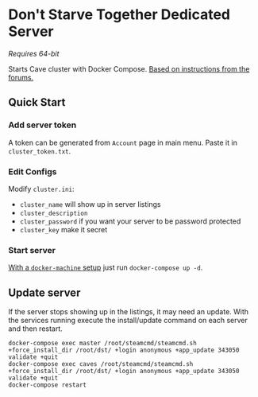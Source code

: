 

# Don't Starve Together Dedicated Server

*Requires 64-bit*

Starts Cave cluster with Docker Compose. [Based on instructions from the forums.][0]

## Quick Start

### Add server token

A token can be generated from `Account` page in main menu. Paste it in `cluster_token.txt`.

### Edit Configs

Modify `cluster.ini`:
* `cluster_name` will show up in server listings
* `cluster_description` 
* `cluster_password` if you want your server to be password protected
* `cluster_key` make it secret

### Start server

[With a `docker-machine` setup][1] just run `docker-compose up -d`.


## Update server

If the server stops showing up in the listings, it may need an update. With the services running execute the install/update command on each server and then restart.

    docker-compose exec master /root/steamcmd/steamcmd.sh +force_install_dir /root/dst/ +login anonymous +app_update 343050 validate +quit
    docker-compose exec caves /root/steamcmd/steamcmd.sh +force_install_dir /root/dst/ +login anonymous +app_update 343050 validate +quit
    docker-compose restart


[0]: http://forums.kleientertainment.com/topic/64441-dedicated-server-quick-setup-guide-linux/
[1]: https://docs.docker.com/machine/get-started-cloud/

